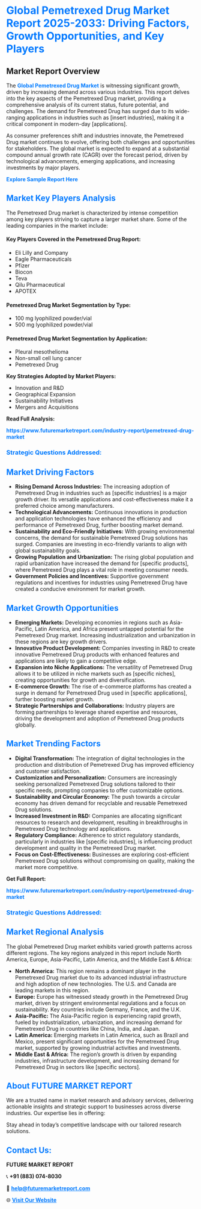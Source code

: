 <h1 style="color: #007BFF;">Global Pemetrexed Drug Market Report 2025-2033: Driving Factors, Growth Opportunities, and Key Players</h1>

<section id="overview">
<h2>Market Report Overview</h2>
<p>The <a href="https://www.futuremarketreport.com/industry-report/pemetrexed-drug-market" style="color: #007BFF; text-decoration: none;"><strong>Global Pemetrexed Drug Market</strong></a> is witnessing significant growth, driven by increasing demand across various industries. This report delves into the key aspects of the Pemetrexed Drug market, providing a comprehensive analysis of its current status, future potential, and challenges. The demand for Pemetrexed Drug has surged due to its wide-ranging applications in industries such as [insert industries], making it a critical component in modern-day [applications].</p>
<p>As consumer preferences shift and industries innovate, the Pemetrexed Drug market continues to evolve, offering both challenges and opportunities for stakeholders. The global market is expected to expand at a substantial compound annual growth rate (CAGR) over the forecast period, driven by technological advancements, emerging applications, and increasing investments by major players.</p>
</section>

<section id="overview">
<p><a href="https://www.futuremarketreport.com/request-sample/reportId=125495" style="color: #007BFF; text-decoration: none;"><strong>Explore Sample Report Here</strong></a></p>
</section>

<section id="key-players">
<h2 style="color: #007BFF;">Market Key Players Analysis</h2>
<p>The Pemetrexed Drug market is characterized by intense competition among key players striving to capture a larger market share. Some of the leading companies in the market include:</p>
<h4>Key Players Covered in the Pemetrexed Drug Report:</h4>
<ul><li>Eli Lilly and Company</li><li>Eagle Pharmaceuticals</li><li>Pfizer</li><li>Biocon</li><li>Teva</li><li>Qilu Pharmaceutical</li><li>APOTEX</li></ul>
<h4>Pemetrexed Drug Market Segmentation by Type:</h4>
<ul><li>100 mg lyophilized powder/vial</li><li>500 mg lyophilized powder/vial</li></ul>

<h4>Pemetrexed Drug Market Segmentation by Application:</h4>
<ul><li>Pleural mesothelioma</li><li>Non-small cell lung cancer</li><li>Pemetrexed Drug</li></ul>
<p><strong>Key Strategies Adopted by Market Players:</strong></p>
<ul>
<li>Innovation and R&D</li>
<li>Geographical Expansion</li>
<li>Sustainability Initiatives</li>
<li>Mergers and Acquisitions</li>
</ul>
</section>

<section>
<p><strong>Read Full Analysis: </strong></p><a href="https://www.futuremarketreport.com/industry-report/pemetrexed-drug-market" style="color: #007BFF; text-decoration: none;"><strong>https://www.futuremarketreport.com/industry-report/pemetrexed-drug-market</strong></a>
<h3 style="color: #007BFF;">Strategic Questions Addressed:</h3>
</section>

<section id="driving-factors">
<h2 style="color: #007BFF;">Market Driving Factors</h2>
<ul>
<li><strong>Rising Demand Across Industries:</strong> The increasing adoption of Pemetrexed Drug in industries such as [specific industries] is a major growth driver. Its versatile applications and cost-effectiveness make it a preferred choice among manufacturers.</li>
<li><strong>Technological Advancements:</strong> Continuous innovations in production and application technologies have enhanced the efficiency and performance of Pemetrexed Drug, further boosting market demand.</li>
<li><strong>Sustainability and Eco-Friendly Initiatives:</strong> With growing environmental concerns, the demand for sustainable Pemetrexed Drug solutions has surged. Companies are investing in eco-friendly variants to align with global sustainability goals.</li>
<li><strong>Growing Population and Urbanization:</strong> The rising global population and rapid urbanization have increased the demand for [specific products], where Pemetrexed Drug plays a vital role in meeting consumer needs.</li>
<li><strong>Government Policies and Incentives:</strong> Supportive government regulations and incentives for industries using Pemetrexed Drug have created a conducive environment for market growth.</li>
</ul>
</section>

<section id="growth-opportunities">
<h2 style="color: #007BFF;">Market Growth Opportunities</h2>
<ul>
<li><strong>Emerging Markets:</strong> Developing economies in regions such as Asia-Pacific, Latin America, and Africa present untapped potential for the Pemetrexed Drug market. Increasing industrialization and urbanization in these regions are key growth drivers.</li>
<li><strong>Innovative Product Development:</strong> Companies investing in R&D to create innovative Pemetrexed Drug products with enhanced features and applications are likely to gain a competitive edge.</li>
<li><strong>Expansion into Niche Applications:</strong> The versatility of Pemetrexed Drug allows it to be utilized in niche markets such as [specific niches], creating opportunities for growth and diversification.</li>
<li><strong>E-commerce Growth:</strong> The rise of e-commerce platforms has created a surge in demand for Pemetrexed Drug used in [specific applications], further boosting market growth.</li>
<li><strong>Strategic Partnerships and Collaborations:</strong> Industry players are forming partnerships to leverage shared expertise and resources, driving the development and adoption of Pemetrexed Drug products globally.</li>
</ul>
</section>

<section id="trending-factors">
<h2 style="color: #007BFF;">Market Trending Factors</h2>
<ul>
<li><strong>Digital Transformation:</strong> The integration of digital technologies in the production and distribution of Pemetrexed Drug has improved efficiency and customer satisfaction.</li>
<li><strong>Customization and Personalization:</strong> Consumers are increasingly seeking personalized Pemetrexed Drug solutions tailored to their specific needs, prompting companies to offer customizable options.</li>
<li><strong>Sustainability and Circular Economy:</strong> The push towards a circular economy has driven demand for recyclable and reusable Pemetrexed Drug solutions.</li>
<li><strong>Increased Investment in R&D:</strong> Companies are allocating significant resources to research and development, resulting in breakthroughs in Pemetrexed Drug technology and applications.</li>
<li><strong>Regulatory Compliance:</strong> Adherence to strict regulatory standards, particularly in industries like [specific industries], is influencing product development and quality in the Pemetrexed Drug market.</li>
<li><strong>Focus on Cost-Effectiveness:</strong> Businesses are exploring cost-efficient Pemetrexed Drug solutions without compromising on quality, making the market more competitive.</li>
</ul>
</section>

<section>
<p><strong>Get Full Report: </strong></p><a href="https://www.futuremarketreport.com/industry-report/pemetrexed-drug-market" style="color: #007BFF; text-decoration: none;"><strong>https://www.futuremarketreport.com/industry-report/pemetrexed-drug-market</strong></a>
<h3 style="color: #007BFF;">Strategic Questions Addressed:</h3>
</section>


<section id="regional-analysis">
<h2 style="color: #007BFF;">Market Regional Analysis</h2>
<p>The global Pemetrexed Drug market exhibits varied growth patterns across different regions. The key regions analyzed in this report include North America, Europe, Asia-Pacific, Latin America, and the Middle East & Africa:</p>
<ul>
<li><strong>North America:</strong> This region remains a dominant player in the Pemetrexed Drug market due to its advanced industrial infrastructure and high adoption of new technologies. The U.S. and Canada are leading markets in this region.</li>
<li><strong>Europe:</strong> Europe has witnessed steady growth in the Pemetrexed Drug market, driven by stringent environmental regulations and a focus on sustainability. Key countries include Germany, France, and the U.K.</li>
<li><strong>Asia-Pacific:</strong> The Asia-Pacific region is experiencing rapid growth, fueled by industrialization, urbanization, and increasing demand for Pemetrexed Drug in countries like China, India, and Japan.</li>
<li><strong>Latin America:</strong> Emerging markets in Latin America, such as Brazil and Mexico, present significant opportunities for the Pemetrexed Drug market, supported by growing industrial activities and investments.</li>
<li><strong>Middle East & Africa:</strong> The region’s growth is driven by expanding industries, infrastructure development, and increasing demand for Pemetrexed Drug in sectors like [specific sectors].</li>
</ul>
</section>

<footer>
<h2 style="color: #007BFF;">About FUTURE MARKET REPORT</h2>
<p>We are a trusted name in market research and advisory services, delivering actionable insights and strategic support to businesses across diverse industries. Our expertise lies in offering:</p>

<p>Stay ahead in today’s competitive landscape with our tailored research solutions.</p>

<h2 style="color: #007BFF;">Contact Us:</h2>
<p><strong>FUTURE MARKET REPORT</strong></p>
<p>📞 <strong>+91 (883) 074-8030</strong></p>
<p>📧 <strong><a href="mailto:help@futuremarketreport.com" style="color: #007BFF;">help@futuremarketreport.com</a></strong></p>
<p>🌐 <strong><a href="https://www.futuremarketreport.com/" style="color: #007BFF;">Visit Our Website</a></strong></p>
</footer>